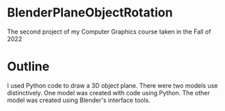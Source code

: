 # BlenderPlaneObjectRotation
The second project of my Computer Graphics course taken in the Fall of 2022

# Outline
I used Python code to draw a 3D object plane. There were two models use distinctively. One model was created with code using Python. The other model was created using Blender's interface tools.
